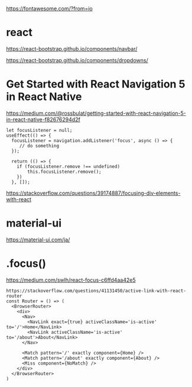 https://fontawesome.com/?from=io

# react
https://react-bootstrap.github.io/components/navbar/

https://react-bootstrap.github.io/components/dropdowns/

# Get Started with React Navigation 5 in React Native
https://medium.com/@rossbulat/getting-started-with-react-navigation-5-in-react-native-f82676294d2f
```
let focusListener = null;
useEffect(() => {
  focusListener = navigation.addListener('focus', async () => {
     // do something
  });
  
  return (() => {
    if (focusListener.remove !== undefined)
        this.focusListener.remove();
    })
  }, []);
  ```
https://stackoverflow.com/questions/39174887/focusing-div-elements-with-react

# material-ui
https://material-ui.com/ja/

# .focus()
https://medium.com/swlh/react-focus-c6ffd4aa42e5

```
https://stackoverflow.com/questions/41131450/active-link-with-react-router
const Router = () => (
  <BrowserRouter>
    <div>
      <Nav>
        <NavLink exact={true} activeClassName='is-active' to='/'>Home</NavLink>
        <NavLink activeClassName='is-active' to='/about'>About</NavLink>
      </Nav>

      <Match pattern='/' exactly component={Home} />
      <Match pattern='/about' exactly component={About} />
      <Miss component={NoMatch} />
    </div>
  </BrowserRouter>
)
```

